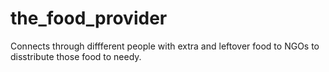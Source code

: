 # the_food_provider
Connects through diffferent people with extra and leftover food to NGOs to disstribute those food to needy.
